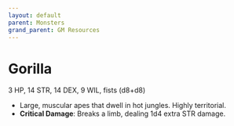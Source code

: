 ```yaml
---
layout: default
parent: Monsters
grand_parent: GM Resources
---
```


# Gorilla

3 HP, 14 STR, 14 DEX, 9 WIL, fists (d8+d8)

- Large, muscular apes that dwell in hot jungles. Highly territorial.
- **Critical Damage**: Breaks a limb, dealing 1d4 extra STR damage.
